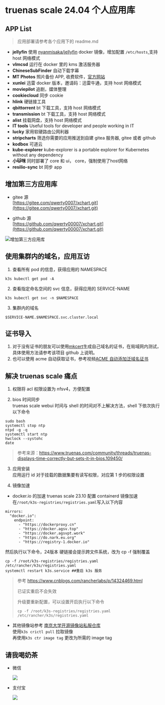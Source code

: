 # truenas scale 24.04 个人应用库

## APP List

> 应用部署请参考各个应用下的 readme.md

- **jellyfin** 使用 [nyanmisaka/jellyfin](https://hub.docker.com/r/nyanmisaka/jellyfin) docker 镜像，增加配置 `/etc/hosts`,支持 host 网络模式
- **vlmcsd** 运行在 docker 里的 kms 激活服务器
- **ChineseSubFinder** 自动下载字幕
- **MT Photos** 照片备份 APP, 收费软件，[官方网站](https://mtmt.tech/)
- **xunlei** 迅雷 docker 版本，邀请码：迅雷牛通，支持 host 网络模式
- **moviepilot** 追剧，媒体整理
- **cookiecloud** 同步 cookie
- **hlink** 硬链接工具
- **qbittorrent** bt 下载工具，支持 host 网络模式
- **transmission** bt 下载工具，支持 host 网络模式
- **alist** 挂载网盘，支持 host 网络模式
- **IT tools** Useful tools for developer and people working in IT
- **lucky** 家用软硬路由公网利器
- **stripcharts** 筛选你需要的应用推送到自建 gitea 服务器, gitee 或者 github
- **kodbox** 可道云
- **kube-explorer** kube-explorer is a portable explorer for Kubernetes without any dependency
- **小🐱咪** 同时部署了 core 和 ui， core，强制使用了host网络
- **resilio-sync** bt 同步 app

## 增加第三方应用库

- gitee 源<br>
  [https://gitee.com/qwerty0007/xchart.git](https://gitee.com/qwerty0007/xchart.git)

- github 源<br>
  [https://github.com/qwerty00007/xchart.git](https://github.com/qwerty00007/xchart.git)

![增加第三方应用库](https://gitee.com/qwerty0007/xchart/raw/main/assets/add.png)

## 使用集群内的域名，应用互访

1. 查看所有 pod 的信息，获得应用的 NAMESPACE<br>

```
k3s kubectl get pod -A
```

2. 查看指定命名空间的 svc 信息，获得应用的 SERVICE-NAME<br>

```
k3s kubectl get svc -n $NAMESPACE
```

3. 集群内的域名<br>

```
$SERVICE-NAME.$NAMESPACE.svc.cluster.local
```

## 证书导入

1. 对于没有证书的朋友可以使用[mkcert](https://github.com/FiloSottile/mkcert)生成自己域名的证书，在局域网内测试，具体使用方法请参考该项目 github 上说明。
2. 也可以使用 acme 自动获取证书，参考视频[ACME 自动添加泛域名证书](https://b23.tv/g1T2FWo)

## 解决 truenas scale 痛点

1. 权限将 acl 权限设置为 nfsv4，方便配置

2. bios 时间同步</br>
   truenas scale webui 时间与 shell 的时间对不上解决方法，shell 下依次执行以下命令

```
sudo bash
systemctl stop ntp
ntpd -g -q
systemctl start ntp
hwclock --systohc
date
```

> 参考来源：https://www.truenas.com/community/threads/truenas-displays-time-correctly-but-sets-it-in-bios.109450/

3. 应用安装</br>
   应用运行 id 对于挂载的数据集要有读写权限，对应第 1 步的权限设置

4. 镜像加速

- docker.io 的加速
  truenas scale 23.10 配置 containerd 镜像加速
  在`/root/k3s-registries/registries.yaml`写入以下内容

```
mirrors:
  "docker.io":
    endpoint:
      - "https://dockerproxy.cn" 
      - "https://docker.agsv.top"
      - "https://docker.agsvpt.work"
      - "https://do.nark.eu.org"
      - "https://registry-1.docker.io"

```

然后执行以下命令，24版本 硬链接会提示跨文件系统，改为 cp -f 强制覆盖

```
cp -f /root/k3s-registries/registries.yaml /etc/rancher/k3s/registries.yaml 
systemctl restart k3s.service ##重启 k3s 服务
```

> 参考 https://www.cnblogs.com/rancherlabs/p/14324469.html
>
> 已证实重启不会失效
>
> 升级要重新配置，可以设置开启执行以下命令
>
> ```
> cp -f /root/k3s-registries/registries.yaml /etc/rancher/k3s/registries.yaml 
> ```

- 其他镜像站参考 [南京大学开源镜像站私服仓库](https://doc.nju.edu.cn/books/35f4a)</br>
  使用`k3s crictl pull` 拉取镜像</br>
  再使用`k3s ctr image tag` 更改为所需的 image tag

## 请我喝奶茶

- 微信

  ![](https://gitee.com/qwerty0007/xchart/raw/main/assets/wechat.jpg)

- 支付宝

  ![](https://gitee.com/qwerty0007/xchart/raw/main/assets/alipay.jpg)
